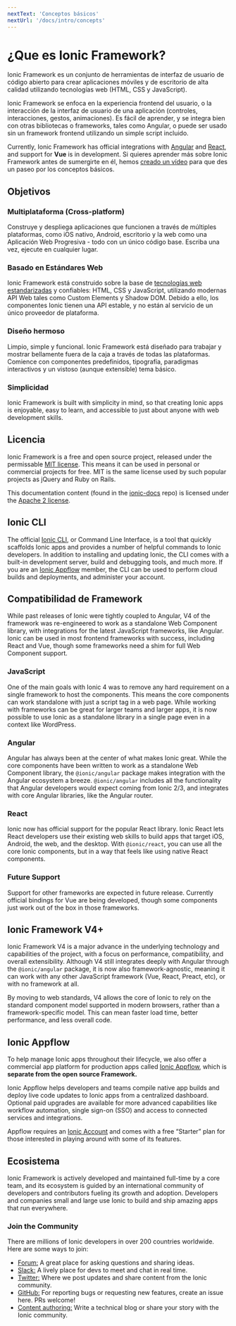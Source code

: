 ```yaml
---
nextText: 'Conceptos básicos'
nextUrl: '/docs/intro/concepts'
---
```


# ¿Que es Ionic Framework?

<!-- TOC goes here -->

Ionic Framework es un conjunto de herramientas de interfaz de usuario de código abierto para crear aplicaciones móviles y de escritorio de alta calidad utilizando tecnologías web (HTML, CSS y JavaScript).

Ionic Framework se enfoca en la experiencia frontend del usuario, o la interacción de la interfaz de usuario de una aplicación (controles, interacciones, gestos, animaciones). Es fácil de aprender, y se integra bien con otras bibliotecas o frameworks, tales como Angular, o puede ser usado sin un framework frontend utilizando un simple script incluido.

Currently, Ionic Framework has official integrations with <a href="https://angular.io/" target="_blank">Angular</a> and <a href="https://reactjs.org" target="_blank">React</a>, and support for **Vue** is in development. Si quieres aprender más sobre Ionic Framework antes de sumergirte en él, hemos <a href="https://youtu.be/p3AN3igqiRc" target="_blank">creado un vídeo</a> para que des un paseo por los conceptos básicos.

## Objetivos

### Multiplataforma (Cross-platform)

Construye y despliega aplicaciones que funcionen a través de múltiples plataformas, como iOS nativo, Android, escritorio y la web como una Aplicación Web Progresiva - todo con un único código base. Escriba una vez, ejecute en cualquier lugar.

### Basado en Estándares Web

Ionic Framework está construido sobre la base de [tecnologías web estandarizadas](/docs/faq/glossary#web-standards) y confiables: HTML, CSS y JavaScript, utilizando modernas API Web tales como Custom Elements y Shadow DOM. Debido a ello, los componentes Ionic tienen una API estable, y no están al servicio de un único proveedor de plataforma.

### Diseño hermoso

Limpio, simple y funcional. Ionic Framework está diseñado para trabajar y mostrar bellamente fuera de la caja a través de todas las plataformas. Comience con componentes predefinidos, tipografía, paradigmas interactivos y un vistoso (aunque extensible) tema básico.

### Simplicidad

Ionic Framework is built with simplicity in mind, so that creating Ionic apps is enjoyable, easy to learn, and accessible to just about anyone with web development skills.

## Licencia

Ionic Framework is a free and open source project, released under the permissable <a href="https://opensource.org/licenses/MIT" target="_blank">MIT license</a>. This means it can be used in personal or commercial projects for free. MIT is the same license used by such popular projects as jQuery and Ruby on Rails.

This documentation content (found in the <a href="https://github.com/ionic-team/ionic-docs" target="_blank">ionic-docs</a> repo) is licensed under the <a href="https://www.apache.org/licenses/LICENSE-2.0" target="_blank">Apache 2 license</a>.

## Ionic CLI

The official [Ionic CLI](/docs/cli), or Command Line Interface, is a tool that quickly scaffolds Ionic apps and provides a number of helpful commands to Ionic developers. In addition to installing and updating Ionic, the CLI comes with a built-in development server, build and debugging tools, and much more. If you are an [Ionic Appflow](#ionic-appflow) member, the CLI can be used to perform cloud builds and deployments, and administer your account.

## Compatibilidad de Framework

While past releases of Ionic were tightly coupled to Angular, V4 of the framework was re-engineered to work as a standalone Web Component library, with integrations for the latest JavaScript frameworks, like Angular. Ionic can be used in most frontend frameworks with success, including React and Vue, though some frameworks need a shim for full Web Component support.

### JavaScript

One of the main goals with Ionic 4 was to remove any hard requirement on a single framework to host the components. This means the core components can work standalone with just a script tag in a web page. While working with frameworks can be great for larger teams and larger apps, it is now possible to use Ionic as a standalone library in a single page even in a context like WordPress.

### Angular

Angular has always been at the center of what makes Ionic great. While the core components have been written to work as a standalone Web Component library, the `@ionic/angular` package makes integration with the Angular ecosystem a breeze. `@ionic/angular` includes all the functionality that Angular developers would expect coming from Ionic 2/3, and integrates with core Angular libraries, like the Angular router.

### React

Ionic now has official support for the popular React library. Ionic React lets React developers use their existing web skills to build apps that target iOS, Android, the web, and the desktop. With `@ionic/react`, you can use all the core Ionic components, but in a way that feels like using native React components.

### Future Support

Support for other frameworks are expected in future release. Currently official bindings for Vue are being developed, though some components just work out of the box in those frameworks.

## Ionic Framework V4+

Ionic Framework V4 is a major advance in the underlying technology and capabilities of the project, with a focus on performance, compatibility, and overall extensibility. Although V4 still integrates deeply with Angular through the `@ionic/angular` package, it is now also framework-agnostic, meaning it can work with any other JavaScript framework (Vue, React, Preact, etc), or with no framework at all.

By moving to web standards, V4 allows the core of Ionic to rely on the standard component model supported in modern browsers, rather than a framework-specific model. This can mean faster load time, better performance, and less overall code.

## Ionic Appflow

To help manage Ionic apps throughout their lifecycle, we also offer a commercial app platform for production apps called <a href="https://ionicframework.com/appflow" target="_blank">Ionic Appflow</a>, which is **separate from the open source Framework.**

Ionic Appflow helps developers and teams compile native app builds and deploy live code updates to Ionic apps from a centralized dashboard. Optional paid upgrades are available for more advanced capabilities like workflow automation, single sign-on (SSO) and access to connected services and integrations.

Appflow requires an <a href="https://dashboard.ionicframework.com/signup" target="_blank">Ionic Account</a> and comes with a free “Starter” plan for those interested in playing around with some of its features.

## Ecosistema

Ionic Framework is actively developed and maintained full-time by a core team, and its ecosystem is guided by an international community of developers and contributors fueling its growth and adoption. Developers and companies small and large use Ionic to build and ship amazing apps that run everywhere.

### Join the Community

There are millions of Ionic developers in over 200 countries worldwide. Here are some ways to join:

* <a href="https://forum.ionicframework.com/" target="_blank">Forum:</a> A great place for asking questions and sharing ideas.
* <a href="https://ionicworldwide.herokuapp.com/" target="_blank">Slack:</a> A lively place for devs to meet and chat in real time.
* <a href="https://twitter.com/Ionicframework" target="_blank">Twitter:</a> Where we post updates and share content from the Ionic community.
* <a href="https://github.com/ionic-team/ionic" target="_blank">GitHub:</a> For reporting bugs or requesting new features, create an issue here. PRs welcome!
* <a href="https://ionicframework.com/contributors" target="_blank">Content authoring:</a> Write a technical blog or share your story with the Ionic community.